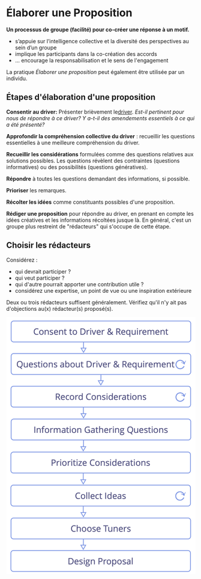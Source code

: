 # Élaborer une Proposition

<summary>
<strong>Un processus de groupe (facilité) pour co-créer une réponse à un motif.</strong>
</summary>

- s’appuie sur l’intelligence collective et la diversité des perspectives au sein d’un groupe
- implique les participants dans la co-création des accords
- ... encourage la responsabilisation et le sens de l'engagement

La pratique *Élaborer une proposition* peut également être utilisée par un individu.

## Étapes d'élaboration d'une proposition

**Consentir au driver:** Présenter brièvement le[driver](glossary:organizational-driver). *Est-il pertinent pour nous de répondre à ce driver? Y a-t-il des amendements essentiels à ce qui a été présenté?*

**Approfondir la compréhension collective du driver** : recueillir les questions essentielles à une meilleure compréhension du driver.

**Recueillir les considérations** formulées comme des questions relatives aux solutions possibles. Les questions révèlent des contraintes (questions informatives) ou des possibilités (questions génératives).

**Répondre** à toutes les questions demandant des informations, si possible.

**Prioriser** les remarques.

**Récolter les idées** comme constituants possibles d'une proposition.

**Rédiger une proposition** pour répondre au driver, en prenant en compte les idées créatives et les informations récoltées jusque là. En général, c'est un groupe plus restreint de "rédacteurs" qui s'occupe de cette étape.

## Choisir les rédacteurs

Considérez :

- qui devrait participer ?
- qui veut participer ?
- qui d'autre pourrait apporter une contribution utile ?
- considérez une expertise, un point de vue ou une inspiration extérieure

Deux ou trois rédacteurs suffisent généralement. Vérifiez qu'il n'y ait pas d'objections au(x) rédacteur(s) proposé(s).

![Processus d'élaboration d'une proposition](img/agreements/proposal-forming.png)
